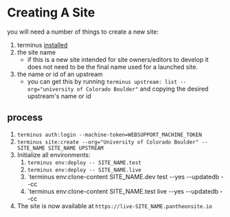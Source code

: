 # Creating A Site

you will need a number of things to create a new site:

1. terminus [installed](Pantheon-index#user-content-terminus)
2. the site name
    - if this is a new site intended for site owners/editors to develop it does not need to be the final name used for a launched site.
3. the name or id of an upstream
    - you can get this by running `terminus upstream: list --org="university of Colorado Boulder"` and copying the desired upstream's name or id

## process

1. `terminus auth:login --machine-token=WEBSUPPORT_MACHINE_TOKEN`
2. `terminus site:create --org="University of Colorado Boulder" -- SITE_NAME SITE_NAME UPSTREAM`
3. Initialize all environments:
    1. `terminus env:deploy -- SITE_NAME.test`
    2. `terminus env:deploy -- SITE_NAME.live`
    3. `terminus env:clone-content SITE_NAME.dev test --yes --updatedb --cc
    4. `terminus env:clone-content SITE_NAME.test live --yes --updatedb --cc
4. The site is now available at `https://live-SITE_NAME.pantheonsite.io`

